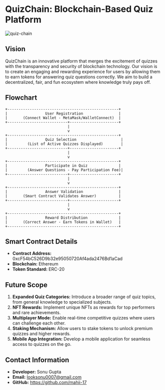# **QuizChain: Blockchain-Based Quiz Platform**
![quiz-chain](https://github.com/user-attachments/assets/54d57551-f9f3-4579-9bc7-e58fa600a784)

## **Vision**
QuizChain is an innovative platform that merges the excitement of quizzes with the transparency and security of blockchain technology. Our vision is to create an engaging and rewarding experience for users by allowing them to earn tokens for answering quiz questions correctly. We aim to build a decentralized, fair, and fun ecosystem where knowledge truly pays off.

## **Flowchart**
```plaintext
+--------------------------------------------------+
|                 User Registration                |
|       (Connect Wallet - MetaMask/WalletConnect)  |
+---------------------------+----------------------+
                            |
                            v
+--------------------------------------------------+
|                 Quiz Selection                    |
|         (List of Active Quizzes Displayed)        |
+---------------------------+----------------------+
                            |
                            v
+--------------------------------------------------+
|                 Participate in Quiz              |
|         (Answer Questions - Pay Participation Fee)|
+---------------------------+----------------------+
                            |
                            v
+--------------------------------------------------+
|                 Answer Validation                |
|       (Smart Contract Validates Answer)          |
+---------------------------+----------------------+
                            |
                            v
+--------------------------------------------------+
|                 Reward Distribution              |
|       (Correct Answer - Earn Tokens in Wallet)   |
+--------------------------------------------------+
```

## **Smart Contract Details**
- **Contract Address:** 0xcF54bC526D9b32e95050720Af4ada2476Bd1aCad
- **Blockchain:** Ethereum 
- **Token Standard:** ERC-20

## **Future Scope**
1. **Expanded Quiz Categories:** Introduce a broader range of quiz topics, from general knowledge to specialized subjects.
2. **NFT Rewards:** Implement unique NFTs as rewards for top performers and rare achievements.
3. **Multiplayer Mode:** Enable real-time competitive quizzes where users can challenge each other.
4. **Staking Mechanism:** Allow users to stake tokens to unlock premium quizzes and higher rewards.
5. **Mobile App Integration:** Develop a mobile application for seamless access to quizzes on the go.

## **Contact Information**
- **Developer:** Sonu Gupta
- **Email:** looksonu0007@gmail.com
- **GitHub:** https://github.com/mahii-17

